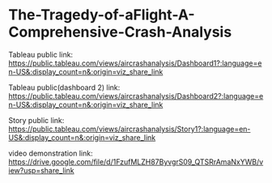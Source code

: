 # The-Tragedy-of-aFlight-A-Comprehensive-Crash-Analysis

Tableau public link: https://public.tableau.com/views/aircrashanalysis/Dashboard1?:language=en-US&:display_count=n&:origin=viz_share_link

Tableau public(dashboard 2) link: https://public.tableau.com/views/aircrashanalysis/Dashboard2?:language=en-US&:display_count=n&:origin=viz_share_link

Story public link: https://public.tableau.com/views/aircrashanalysis/Story1?:language=en-US&:display_count=n&:origin=viz_share_link

video demonstration link: https://drive.google.com/file/d/1FzufMLZH87ByvgrS09_QTSRrAmaNxYWB/view?usp=share_link
